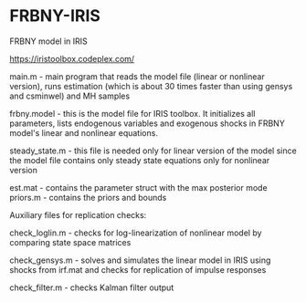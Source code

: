 # FRBNY-IRIS
FRBNY model in IRIS

https://iristoolbox.codeplex.com/

main.m - main program that reads the model file (linear or nonlinear version), runs estimation (which is about 30 times faster than using gensys and csminwel) and MH samples

frbny.model - this is the model file for IRIS toolbox. It initializes all parameters, lists endogenous variables and exogenous shocks in FRBNY model's linear and nonlinear equations.

steady_state.m - this file is needed only for linear version of the model since the model file contains only steady state equations only for nonlinear version

est.mat - contains the parameter struct with the max posterior mode
priors.m - contains the priors and bounds


Auxiliary files for replication checks:

check_loglin.m - checks for log-linearization of nonlinear model by comparing state space matrices

check_gensys.m - solves and simulates the linear model in IRIS using shocks from irf.mat and checks for replication of impulse responses

check_filter.m - checks Kalman filter output
